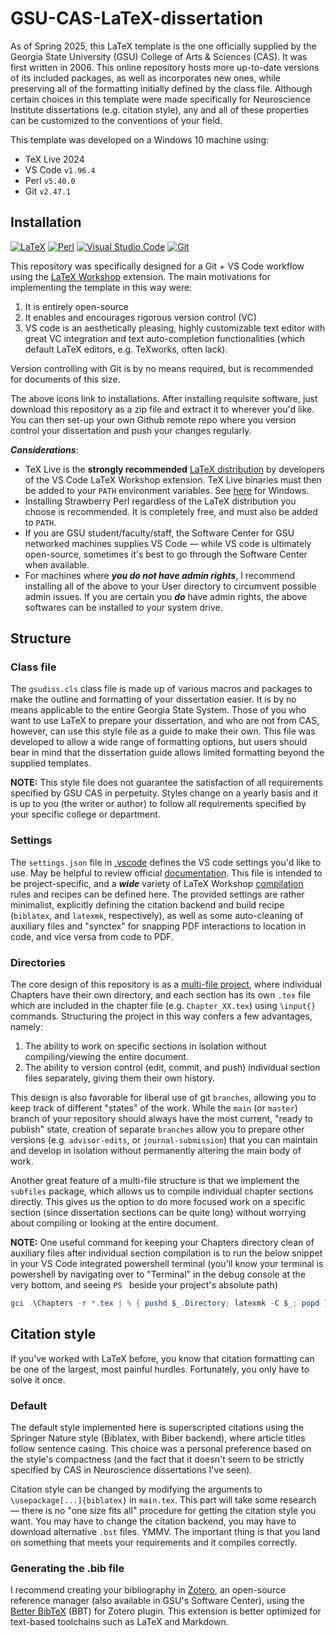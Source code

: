 # GSU-CAS-LaTeX-dissertation

As of Spring 2025, this LaTeX template is the one officially supplied by the Georgia State University (GSU) College of Arts & Sciences (CAS). 
It was first written in 2006. 
This online repository hosts more up-to-date versions of its included packages, as well as incorporates new ones, while preserving all of the formatting initially defined by the class file. 
Although certain choices in this template were made specifically for Neuroscience Institute dissertations (e.g. citation style), any and all of these properties can be customized to the conventions of your field. 

This template was developed on a Windows 10 machine using: 
- TeX Live 2024
- VS Code `v1.96.4`
- Perl `v5.40.0`
- Git `v2.47.1` 

## Installation

[![LaTeX](https://img.shields.io/badge/latex-%23008080.svg?style=for-the-badge&logo=latex&logoColor=white)](https://www.tug.org/texlive/)
[![Perl](https://img.shields.io/badge/perl-%2339457E.svg?style=for-the-badge&logo=perl&logoColor=white)](https://strawberryperl.com/)
[![Visual Studio Code](https://img.shields.io/badge/Visual%20Studio%20Code-0078d7.svg?style=for-the-badge&logo=visual-studio-code&logoColor=white)](https://code.visualstudio.com/download)
[![Git](https://img.shields.io/badge/git-%23F05033.svg?style=for-the-badge&logo=git&logoColor=white)](https://git-scm.com/downloads)

This repository was specifically designed for a Git + VS Code workflow using the [LaTeX Workshop](https://github.com/James-Yu/LaTeX-Workshop) extension. The main motivations for implementing the template in this way were:
1. It is entirely open-source
2. It enables and encourages rigorous version control (VC)
3. VS code is an aesthetically pleasing, highly customizable text editor with great VC integration and text auto-completion functionalities (which default LaTeX editors, e.g. TeXworks, often lack). 

Version controlling with Git is by no means required, but is recommended for documents of this size.

The above icons link to installations. 
After installing requisite software, just download this repository as a zip file and extract it to wherever you'd like. 
You can then set-up your own Github remote repo where you version control your dissertation and push your changes regularly.

***Considerations***:
- TeX Live is the **strongly recommended** [LaTeX distribution](https://github.com/James-Yu/latex-workshop/wiki/Install) by developers of the VS Code LaTeX Workshop extension. TeX Live binaries must then be added to your `PATH` environment variables. See [here](https://www.computerhope.com/issues/ch000549.htm) for Windows.
- Installing Strawberry Perl regardless of the LaTeX distribution you choose is recommended. It is completely free, and must also be added to `PATH`.
- If you are GSU student/faculty/staff, the Software Center for GSU networked machines supplies VS Code — while VS code is ultimately open-source, sometimes it's best to go through the Software Center when available. 
- For machines where ***you do not have admin rights***, I recommend installing all of the above to your User directory to circumvent possible admin issues. If you are certain you ***do*** have admin rights, the above softwares can be installed to your system drive. 

## Structure

### Class file

The `gsudiss.cls` class file is made up of various macros and packages to make the outline and formatting of your dissertation easier. 
It is by no means applicable to the entire Georgia State System. 
Those of you who want to use LaTeX to prepare your dissertation, and who are not from CAS, however, can use this style file as a guide to make their own. 
This file was developed to allow a wide range of formatting options, but users should bear in mind that the dissertation guide allows limited formatting beyond the supplied templates. 

**NOTE:** This style file does not guarantee the satisfaction of all requirements specified by GSU CAS in perpetuity. 
Styles change on a yearly basis and it is up to you (the writer or author) to follow all requirements specified by your specific college or department.

### Settings

The `settings.json` file in [.vscode](https://github.com/cgallimore25/GSU-CAS-LaTeX-dissertation/tree/main/.vscode) defines the VS code settings you'd like to use. 
May be helpful to review official [documentation](https://code.visualstudio.com/docs/getstarted/settings#_settings-file-locations). 
This file is intended to be project-specific, and a ***wide*** variety of LaTeX Workshop [compilation](https://github.com/James-Yu/LaTeX-Workshop/wiki/Compile) rules and recipes can be defined here. 
The provided settings are rather minimalist, explicitly defining the citation backend and build recipe (`biblatex`, and `latexmk`, respectively), as well as some auto-cleaning of auxiliary files and "synctex" for snapping PDF interactions to location in code, and vice versa from code to PDF. 


### Directories

The core design of this repository is as a [multi-file project](https://github.com/James-Yu/LaTeX-Workshop/wiki/Compile#multi-file-projects), where individual Chapters have their own directory, and each section has its own `.tex` file which are included in the chapter file (e.g. `Chapter_XX.tex`) using `\input{}` commands. 
Structuring the project in this way confers a few advantages, namely:
1. The ability to work on specific sections in isolation without compiling/viewing the entire document.
2. The ability to version control (edit, commit, and push) individual section files separately, giving them their own history. 

This design is also favorable for liberal use of git `branches`, allowing you to keep track of different "states" of the work. 
While the `main` (or `master`) branch of your repository should always have the most current, "ready to publish" state, creation of separate `branches` allow you to prepare other versions (e.g. `advisor-edits`, or `journal-submission`) that you can maintain and develop in isolation without permanently altering the main body of work. 

Another great feature of a multi-file structure is that we implement the `subfiles` package, which allows us to compile individual chapter sections directly.
This gives us the option to do more focused work on a specific section (since dissertation sections can be quite long) without worrying about compiling or looking at the entire document.

**NOTE:** One useful command for keeping your Chapters directory clean of auxiliary files after individual section compilation is to run the below snippet in your VS Code integrated powershell terminal (you'll know your terminal is powershell by navigating over to "Terminal" in the debug console at the very bottom, and seeing `PS ` beside your project's absolute path)

```powershell
gci .\Chapters -r *.tex | % { pushd $_.Directory; latexmk -C $_; popd }
```

## Citation style

If you've worked with LaTeX before, you know that citation formatting can be one of the largest, most painful hurdles. 
Fortunately, you only have to solve it once. 

### Default

The default style implemented here is superscripted citations using the Springer Nature style (Biblatex, with Biber backend), where article titles follow sentence casing.
This choice was a personal preference based on the style's compactness (and the fact that it doesn't seem to be strictly specified by CAS in Neuroscience dissertations I've seen). 

Citation style can be changed by modifying the arguments to `\usepackage[...]{biblatex}` in `main.tex`.
This part will take some research — there is no "one size fits all" procedure for getting the citation style you want. 
You may have to change the citation backend, you may have to download alternative `.bst` files.
YMMV.
The important thing is that you land on something that meets your requirements and it compiles correctly. 

### Generating the .bib file

I recommend creating your bibliography in [Zotero](https://www.zotero.org/), an open-source reference manager (also available in GSU's Software Center), using the [Better BibTeX](https://github.com/retorquere/zotero-better-bibtex) (BBT) for Zotero plugin.
This extension is better optimized for text-based toolchains such as LaTeX and Markdown. 